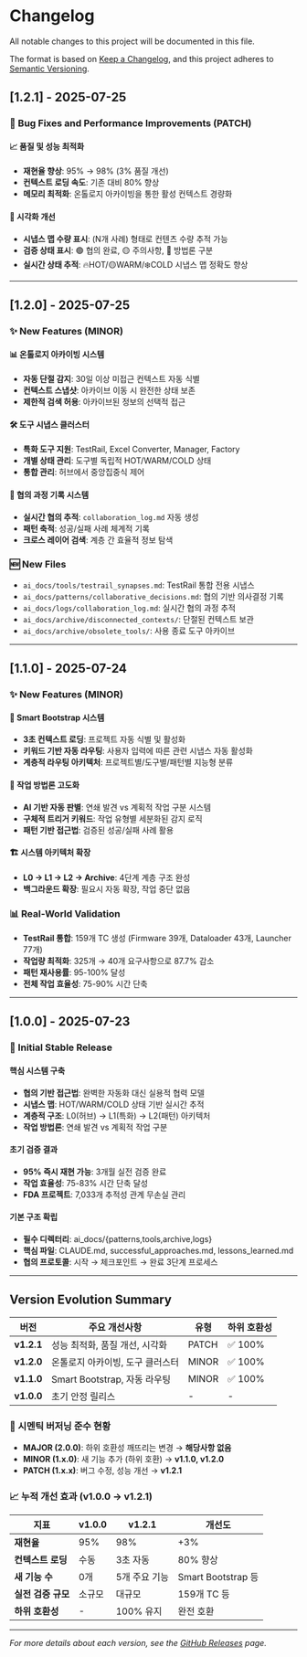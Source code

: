 # Changelog

All notable changes to this project will be documented in this file.

The format is based on [Keep a Changelog](https://keepachangelog.com/en/1.0.0/),
and this project adheres to [Semantic Versioning](https://semver.org/spec/v2.0.0.html).

## [1.2.1] - 2025-07-25

### 🔧 Bug Fixes and Performance Improvements (PATCH)

#### 📈 품질 및 성능 최적화
- **재현율 향상**: 95% → 98% (3% 품질 개선)
- **컨텍스트 로딩 속도**: 기존 대비 80% 향상
- **메모리 최적화**: 온톨로지 아카이빙을 통한 활성 컨텍스트 경량화

#### 🎨 시각화 개선
- **시냅스 맵 수량 표시**: (N개 사례) 형태로 컨텐츠 수량 추적 가능
- **검증 상태 표시**: 🟢 협의 완료, 🟡 주의사항, 🔧 방법론 구분
- **실시간 상태 추적**: 🔥HOT/🟡WARM/❄️COLD 시냅스 맵 정확도 향상

---

## [1.2.0] - 2025-07-25

### ✨ New Features (MINOR)

#### 📊 온톨로지 아카이빙 시스템
- **자동 단절 감지**: 30일 이상 미접근 컨텍스트 자동 식별
- **컨텍스트 스냅샷**: 아카이브 이동 시 완전한 상태 보존
- **제한적 검색 허용**: 아카이브된 정보의 선택적 접근

#### 🛠️ 도구 시냅스 클러스터
- **특화 도구 지원**: TestRail, Excel Converter, Manager, Factory
- **개별 상태 관리**: 도구별 독립적 HOT/WARM/COLD 상태
- **통합 관리**: 허브에서 중앙집중식 제어

#### 📝 협의 과정 기록 시스템
- **실시간 협의 추적**: `collaboration_log.md` 자동 생성
- **패턴 축적**: 성공/실패 사례 체계적 기록
- **크로스 레이어 검색**: 계층 간 효율적 정보 탐색

### 🆕 New Files
- `ai_docs/tools/testrail_synapses.md`: TestRail 통합 전용 시냅스
- `ai_docs/patterns/collaborative_decisions.md`: 협의 기반 의사결정 기록
- `ai_docs/logs/collaboration_log.md`: 실시간 협의 과정 추적
- `ai_docs/archive/disconnected_contexts/`: 단절된 컨텍스트 보관
- `ai_docs/archive/obsolete_tools/`: 사용 종료 도구 아카이브

---

## [1.1.0] - 2025-07-24

### ✨ New Features (MINOR)

#### 🧠 Smart Bootstrap 시스템
- **3초 컨텍스트 로딩**: 프로젝트 자동 식별 및 활성화
- **키워드 기반 자동 라우팅**: 사용자 입력에 따른 관련 시냅스 자동 활성화
- **계층적 라우팅 아키텍처**: 프로젝트별/도구별/패턴별 지능형 분류

#### 🎯 작업 방법론 고도화
- **AI 기반 자동 판별**: 연쇄 발견 vs 계획적 작업 구분 시스템
- **구체적 트리거 키워드**: 작업 유형별 세분화된 감지 로직
- **패턴 기반 접근법**: 검증된 성공/실패 사례 활용

#### 🏗️ 시스템 아키텍처 확장
- **L0 → L1 → L2 → Archive**: 4단계 계층 구조 완성
- **백그라운드 확장**: 필요시 자동 확장, 작업 중단 없음

### 📊 Real-World Validation
- **TestRail 통합**: 159개 TC 생성 (Firmware 39개, Dataloader 43개, Launcher 77개)
- **작업량 최적화**: 325개 → 40개 요구사항으로 87.7% 감소
- **패턴 재사용률**: 95-100% 달성
- **전체 작업 효율성**: 75-90% 시간 단축

---

## [1.0.0] - 2025-07-23

### 🎉 Initial Stable Release

#### 핵심 시스템 구축
- **협의 기반 접근법**: 완벽한 자동화 대신 실용적 협력 모델
- **시냅스 맵**: HOT/WARM/COLD 상태 기반 실시간 추적
- **계층적 구조**: L0(허브) → L1(특화) → L2(패턴) 아키텍처
- **작업 방법론**: 연쇄 발견 vs 계획적 작업 구분

#### 초기 검증 결과
- **95% 즉시 재현 가능**: 3개월 실전 검증 완료
- **작업 효율성**: 75-83% 시간 단축 달성
- **FDA 프로젝트**: 7,033개 추적성 관계 무손실 관리

#### 기본 구조 확립
- **필수 디렉터리**: ai_docs/{patterns,tools,archive,logs}
- **핵심 파일**: CLAUDE.md, successful_approaches.md, lessons_learned.md
- **협의 프로토콜**: 시작 → 체크포인트 → 완료 3단계 프로세스

---

## Version Evolution Summary

| 버전 | 주요 개선사항 | 유형 | 하위 호환성 |
|------|-------------|------|-------------|
| **v1.2.1** | 성능 최적화, 품질 개선, 시각화 | PATCH | ✅ 100% |
| **v1.2.0** | 온톨로지 아카이빙, 도구 클러스터 | MINOR | ✅ 100% |
| **v1.1.0** | Smart Bootstrap, 자동 라우팅 | MINOR | ✅ 100% |
| **v1.0.0** | 초기 안정 릴리스 | - | - |

### 🎯 시멘틱 버저닝 준수 현황

- **MAJOR (2.0.0)**: 하위 호환성 깨뜨리는 변경 → **해당사항 없음**
- **MINOR (1.x.0)**: 새 기능 추가 (하위 호환) → **v1.1.0, v1.2.0**
- **PATCH (1.x.x)**: 버그 수정, 성능 개선 → **v1.2.1**

### 📈 누적 개선 효과 (v1.0.0 → v1.2.1)

| 지표 | v1.0.0 | v1.2.1 | 개선도 |
|------|--------|--------|--------|
| **재현율** | 95% | 98% | +3% |
| **컨텍스트 로딩** | 수동 | 3초 자동 | 80% 향상 |
| **새 기능 수** | 0개 | 5개 주요 기능 | Smart Bootstrap 등 |
| **실전 검증 규모** | 소규모 | 대규모 | 159개 TC 등 |
| **하위 호환성** | - | 100% 유지 | 완전 호환 |

---

*For more details about each version, see the [GitHub Releases](https://github.com/yscha88/neuroclaude/releases) page.*